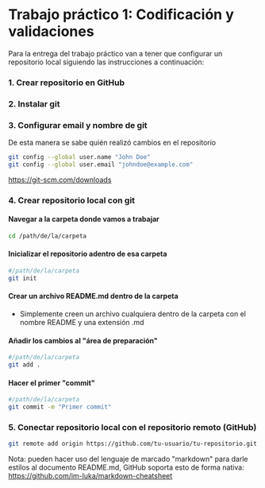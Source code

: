 # Trabajo práctico 1​: Codificación y validaciones​

Para la entrega del trabajo práctico van a tener que configurar un repositorio local siguiendo las instrucciones a continuación:

### 1. Crear repositorio en GitHub
### 2. Instalar git
### 3. Configurar email y nombre de git
De esta manera se sabe quién realizó cambios en el repositorio
```bash
git config --global user.name "John Doe"
git config --global user.email "johndoe@example.com"
```
https://git-scm.com/downloads
### 4. Crear repositorio local con git
#### Navegar a la carpeta donde vamos a trabajar
```bash
cd /path/de/la/carpeta
```
#### Inicializar el repositorio adentro de esa carpeta
```bash
#/path/de/la/carpeta
git init
```
#### Crear un archivo README.md dentro de la carpeta
- Simplemente creen un archivo cualquiera dentro de la carpeta con el nombre README y una extensión .md

#### Añadir los cambios al "área de preparación"
```bash
#/path/de/la/carpeta
git add .
```

#### Hacer el primer "commit"
```bash
#/path/de/la/carpeta
git commit -m "Primer commit"
```

### 5. Conectar repositorio local con el repositorio remoto (GitHub)
```bash
git remote add origin https://github.com/tu-usuario/tu-repositorio.git
```


Nota: pueden hacer uso del lenguaje de marcado "markdown" para darle estilos al documento README.md, GitHub soporta esto de forma nativa:
https://github.com/im-luka/markdown-cheatsheet
